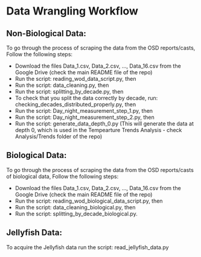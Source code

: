 # Data Wrangling Workflow

## Non-Biological Data:
To go through the process of scraping the data from the OSD reports/casts,
Follow the following steps:
- Download the files Data_1.csv, Data_2.csv, ..., Data_16.csv from the Google Drive (check the main README file of the repo)
- Run the script: reading_wod_data_script.py, then
- Run the script: data_cleaning.py, then
- Run the script: splitting_by_decade.py, then
- To check that you split the data correctly by decade, run: checking_decades_distributed_properly.py, then
- Run the script: Day_night_measurement_step_1.py, then
- Run the script: Day_night_measurement_step_2.py, then
- Run the script: generate_data_depth_0.py (This will generate the data at depth 0, which is used in the Tempearture Trends Analysis - check Analysis/Trends folder of the repo)

## Biological Data:
To go through the process of scraping the data from the OSD reports/casts of biological data,
Follow the following steps:
- Download the files Data_1.csv, Data_2.csv, ..., Data_16.csv from the Google Drive (check the main README file of the repo)
- Run the script: reading_wod_biological_data_script.py, then
- Run the script: data_cleaning_biological.py, then
- Run the script: splitting_by_decade_biological.py.

## Jellyfish Data:
To acquire the Jellyfish data run the script: read_jellyfish_data.py
